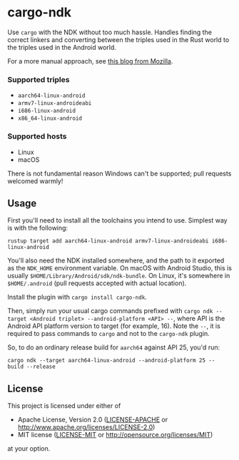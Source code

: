 # cargo-ndk

Use `cargo` with the NDK without too much hassle. Handles finding the correct linkers and converting between
the triples used in the Rust world to the triples used in the Android world.

For a more manual approach, see [this blog from Mozilla](https://mozilla.github.io/firefox-browser-architecture/experiments/2017-09-21-rust-on-android.html).

### Supported triples

- `aarch64-linux-android`
- `armv7-linux-androideabi`
- `i686-linux-android`
- `x86_64-linux-android`

### Supported hosts

- Linux
- macOS

There is not fundamental reason Windows can't be supported; pull requests welcomed warmly!

## Usage

First you'll need to install all the toolchains you intend to use. Simplest way is with the following:

```
rustup target add aarch64-linux-android armv7-linux-androideabi i686-linux-android
```

You'll also need the NDK installed somewhere, and the path to it exported as the `NDK_HOME` environment variable. On macOS with Android Studio, this is usually `$HOME/Library/Android/sdk/ndk-bundle`. On Linux, it's somewhere in `$HOME/.android` (pull requests accepted with actual location).

Install the plugin with `cargo install cargo-ndk`.

Then, simply run your usual cargo commands prefixed with `cargo ndk --target <Android triplet> --android-platform <API> --`, where
API is the Android API platform version to target (for example, 16). Note the `--`, it is required to pass commands to `cargo` and not to the `cargo-ndk` plugin.

So, to do an ordinary release build for `aarch64` against API 25, you'd run:

```
cargo ndk --target aarch64-linux-android --android-platform 25 -- build --release 
```

## License

This project is licensed under either of

 * Apache License, Version 2.0 ([LICENSE-APACHE](LICENSE-APACHE) or http://www.apache.org/licenses/LICENSE-2.0)
 * MIT license ([LICENSE-MIT](LICENSE-MIT) or http://opensource.org/licenses/MIT)

at your option.
